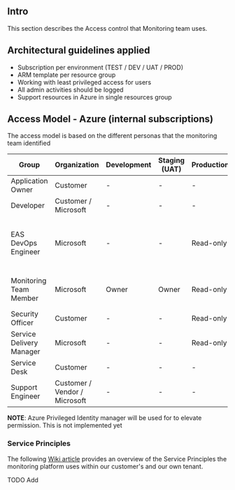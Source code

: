 ## Intro
This section describes the Access control that Monitoring team uses.

## Architectural guidelines applied
- Subscription per environment (TEST / DEV / UAT / PROD)
- ARM template per resource group
- Working with least privileged access for users
- All admin activities should be logged
- Support resources in Azure in single resources group

## Access Model - Azure (internal subscriptions)

The access model is based on the different personas that the monitoring team identified

| Group | Organization | Development | Staging (UAT) | Production | Comment
|---|---|---|---|---|---|
| Application Owner | Customer | - | - | - | |
| Developer | Customer / Microsoft | - | - | - | |
| EAS DevOps Engineer | Microsoft | - | - | Read-only | Option to elevate permissions to Key Vault writer in PROD |
| Monitoring Team Member | Microsoft | Owner | Owner | Read-only | Option to elevate permissions in PROD |
| Security Officer | Customer | - | - | Read-only | Only if required |
| Service Delivery Manager | Microsoft |  - |  - | Read-only | 
| Service Desk | Customer | - | - | - | |
| Support Engineer | Customer / Vendor / Microsoft | - | - | - | |

**NOTE**: Azure Privileged Identity manager will be used for to elevate permission. This is not implemented yet

### Service Principles
The following [Wiki article](https://easplatform.visualstudio.com/Monitoring/_wiki/wikis/Monitoring.wiki?wikiVersion=GBwikiMaster&pagePath=%2FWork%20Instructions%2FCustomer%20Activition%2F02.%20Customer%20Facing%2F03.%20Create%20Service%20Principles%20for%20Monitoring%20Platform) provides an overview of the Service Principles the monitoring platform uses within our customer's and our own tenant. 


TODO
Add
